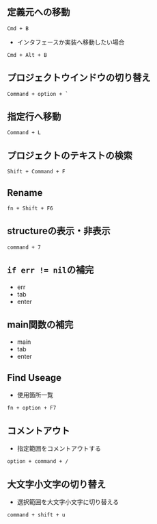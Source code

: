 ## 定義元への移動

```
Cmd + B
```

+ インタフェースか実装へ移動したい場合

```
Cmd + Alt + B
```


## プロジェクトウインドウの切り替え

```
Command + option + `
```

## 指定行へ移動

```
Command + L
```

## プロジェクトのテキストの検索

```
Shift + Command + F
```

## Rename

```
fn + Shift + F6
```

## structureの表示・非表示

```
command + 7
```

## `if err != nil`の補完

+ err
+ tab
+ enter

## main関数の補完

+ main
+ tab
+ enter

## Find Useage

+ 使用箇所一覧

```
fn + option + F7
```

## コメントアウト

+ 指定範囲をコメントアウトする


```
option + command + /
```

## 大文字小文字の切り替え

+ 選択範囲を大文字小文字に切り替える

```
command + shift + u
```
